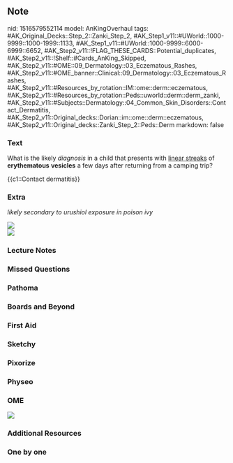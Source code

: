 ## Note
nid: 1516579552114
model: AnKingOverhaul
tags: #AK_Original_Decks::Step_2::Zanki_Step_2, #AK_Step1_v11::#UWorld::1000-9999::1000-1999::1133, #AK_Step1_v11::#UWorld::1000-9999::6000-6999::6652, #AK_Step2_v11::!FLAG_THESE_CARDS::Potential_duplicates, #AK_Step2_v11::!Shelf::#Cards_AnKing_Skipped, #AK_Step2_v11::#OME::09_Dermatology::03_Eczematous_Rashes, #AK_Step2_v11::#OME_banner::Clinical::09_Dermatology::03_Eczematous_Rashes, #AK_Step2_v11::#Resources_by_rotation::IM::ome::derm::eczematous, #AK_Step2_v11::#Resources_by_rotation::Peds::uworld::derm::derm_zanki, #AK_Step2_v11::#Subjects::Dermatology::04_Common_Skin_Disorders::Contact_Dermatitis, #AK_Step2_v11::Original_decks::Dorian::im::ome::derm::eczematous, #AK_Step2_v11::Original_decks::Zanki_Step_2::Peds::Derm
markdown: false

### Text
What is the likely <i>diagnosis</i> in a child that presents with
<u>linear streaks</u> of <b>erythematous</b> <b>vesicles</b> a few
days after returning from a camping trip?
<div>
  {{c1::Contact dermatitis}}
</div>

### Extra
<i>likely secondary to urushiol exposure in poison ivy</i>
<div>
  <i><img src="bane%20of%20my%20existence.png"></i>
</div>
<div>
  <i><img src="classic.png"></i>
</div>

### Lecture Notes


### Missed Questions


### Pathoma


### Boards and Beyond


### First Aid


### Sketchy


### Pixorize


### Physeo


### OME
<div class="ome-widget">
  <a href=
  "https://onlinemeded.org/spa/dermatology/eczematous-rashes/acquire?ref=anki">
  <img src="_OME_AnkiFlashcards_Lesson_6.png"></a>
</div>

### Additional Resources


### One by one

